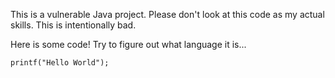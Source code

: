 This is a vulnerable Java project. Please don't look at this code as my actual skills. This is intentionally bad.

Here is some code! Try to figure out what language it is...

```
printf("Hello World");
```
